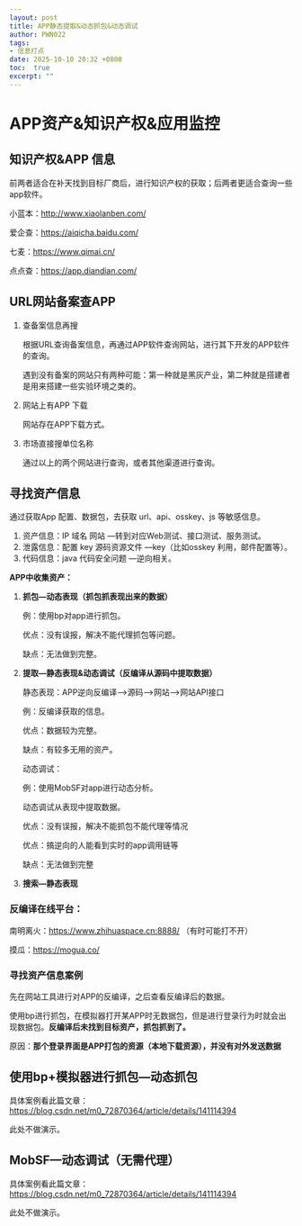 ```yaml
---
layout: post
title: APP静态提取&动态抓包&动态调试
author: PWN022
tags:
- 信息打点
date: 2025-10-10 20:32 +0800
toc:  true
excerpt: ""
---
```


# APP资产&知识产权&应用监控

## 知识产权&APP 信息

前两者适合在补天找到目标厂商后，进行知识产权的获取；后两者更适合查询一些app软件。

小蓝本：http://www.xiaolanben.com/

爱企查：https://aiqicha.baidu.com/ 

七麦：https://www.qimai.cn/

点点查：https://app.diandian.com/

## URL网站备案查APP

1. 查备案信息再搜

   根据URL查询备案信息，再通过APP软件查询网站，进行其下开发的APP软件的查询。

   遇到没有备案的网站只有两种可能：第一种就是黑灰产业，第二种就是搭建者是用来搭建一些实验环境之类的。

2. 网站上有APP 下载

   网站存在APP下载方式。

3. 市场直接搜单位名称

   通过以上的两个网站进行查询，或者其他渠道进行查询。

## 寻找资产信息

通过获取App 配置、数据包，去获取 url、api、osskey、js 等敏感信息。

1. 资产信息：IP 域名 网站 —转到对应Web测试、接口测试、服务测试。
2. 泄露信息：配置 key 源码资源文件 —key（比如osskey 利用，邮件配置等）。
3. 代码信息：java 代码安全问题 —逆向相关。

**APP中收集资产：**

1. **抓包—动态表现（抓包抓表现出来的数据）**

   例：使用bp对app进行抓包。

   优点：没有误报，解决不能代理抓包等问题。

   缺点：无法做到完整。

2. **提取—静态表现&动态调试（反编译从源码中提取数据）**

   静态表现：APP逆向反编译—>源码—>网站—>网站API接口

   例：反编译获取的信息。

   优点：数据较为完整。

   缺点：有较多无用的资产。

   动态调试：

   例：使用MobSF对app进行动态分析。

   动态调试从表现中提取数据。

   优点：没有误报，解决不能抓包不能代理等情况

   优点：搞逆向的人能看到实时的app调用链等

   缺点：无法做到完整

3. **搜索—静态表现**

### 反编译在线平台：

南明离火：https://www.zhihuaspace.cn:8888/ （有时可能打不开）

摸瓜：https://mogua.co/

### 寻找资产信息案例

先在网站工具进行对APP的反编译，之后查看反编译后的数据。

使用bp进行抓包，在模拟器打开某APP时无数据包，但是进行登录行为时就会出现数据包。**反编译后未找到目标资产，抓包抓到了。**

原因：**那个登录界面是APP打包的资源（本地下载资源），并没有对外发送数据**

## 使用bp+模拟器进行抓包—动态抓包

具体案例看此篇文章：https://blog.csdn.net/m0_72870364/article/details/141114394

此处不做演示。

## MobSF—动态调试（无需代理）

具体案例看此篇文章：https://blog.csdn.net/m0_72870364/article/details/141114394

此处不做演示。



